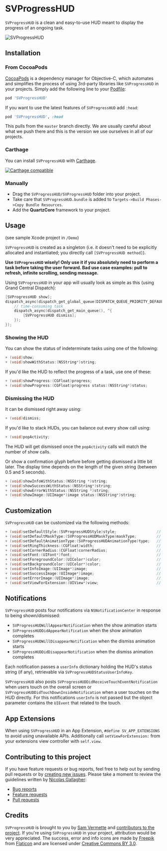 # SVProgressHUD

`SVProgressHUD` is a clean and easy-to-use HUD meant to display the progress of an ongoing task.

![SVProgressHUD](http://f.cl.ly/items/2G1F1Z0M0k0h2U3V1p39/SVProgressHUD.gif)

## Installation

### From CocoaPods

[CocoaPods](http://cocoapods.org) is a dependency manager for Objective-C, which automates and simplifies the process of using 3rd-party libraries like `SVProgressHUD` in your projects. Simply add the following line to your [Podfile](http://guides.cocoapods.org/using/using-cocoapods.html):

```ruby
pod 'SVProgressHUD'
```

If you want to use the latest features of `SVProgressHUD` add `:head`:

```ruby
pod 'SVProgressHUD', :head
```

This pulls from the `master` branch directly. We are usually careful about what we push there and this is the version we use ourselves in all of our projects.

### Carthage

You can install `SVProgressHUD` with [Carthage](https://github.com/Carthage/Carthage).

[![Carthage compatible](https://img.shields.io/badge/Carthage-compatible-4BC51D.svg?style=flat)](https://github.com/TransitApp/SVProgressHUD)

### Manually

* Drag the `SVProgressHUD/SVProgressHUD` folder into your project.
* Take care that `SVProgressHUD.bundle` is added to `Targets->Build Phases->Copy Bundle Resources`.
* Add the **QuartzCore** framework to your project.

## Usage

(see sample Xcode project in `/Demo`)

`SVProgressHUD` is created as a singleton (i.e. it doesn't need to be explicitly allocated and instantiated; you directly call `[SVProgressHUD method]`).

**Use `SVProgressHUD` wisely! Only use it if you absolutely need to perform a task before taking the user forward. Bad use case examples: pull to refresh, infinite scrolling, sending message.**

Using `SVProgressHUD` in your app will usually look as simple as this (using Grand Central Dispatch):

```objective-c
[SVProgressHUD show];
dispatch_async(dispatch_get_global_queue(DISPATCH_QUEUE_PRIORITY_DEFAULT, 0), ^{
    // time-consuming task
    dispatch_async(dispatch_get_main_queue(), ^{
        [SVProgressHUD dismiss];
    });
});
```

### Showing the HUD

You can show the status of indeterminate tasks using one of the following:

```objective-c
+ (void)show;
+ (void)showWithStatus:(NSString*)string;
```

If you'd like the HUD to reflect the progress of a task, use one of these:

```objective-c
+ (void)showProgress:(CGFloat)progress;
+ (void)showProgress:(CGFloat)progress status:(NSString*)status;
```

### Dismissing the HUD

It can be dismissed right away using:

```objective-c
+ (void)dismiss;
```

If you'd like to stack HUDs, you can balance out every show call using:

```objective-c
+ (void)popActivity;
```

The HUD will get dismissed once the `popActivity` calls will match the number of show calls.  

Or show a confirmation glyph before before getting dismissed a little bit later. The display time depends on the length of the given string (between 0.5 and 5 seconds).

```objective-c
+ (void)showInfoWithStatus:(NSString *)string;
+ (void)showSuccessWithStatus:(NSString*)string;
+ (void)showErrorWithStatus:(NSString *)string;
+ (void)showImage:(UIImage*)image status:(NSString*)string;
```

## Customization

`SVProgressHUD` can be customized via the following methods:

```objective-c
+ (void)setDefaultStyle:(SVProgressHUDStyle)style;                  // default is SVProgressHUDStyleLight
+ (void)setDefaultMaskType:(SVProgressHUDMaskType)maskType;         // default is SVProgressHUDMaskTypeNone
+ (void)setDefaultAnimationType:(SVProgressHUDAnimationType)type;   // default is SVProgressHUDAnimationTypeFlat
+ (void)setRingThickness:(CGFloat)width;                            // default is 2 pt
+ (void)setCornerRadius:(CGFloat)cornerRadius;                      // default is 14 pt
+ (void)setFont:(UIFont*)font;                                      // default is [UIFont preferredFontForTextStyle:UIFontTextStyleSubheadline]
+ (void)setForegroundColor:(UIColor*)color;                         // default is [UIColor blackColor], only used for SVProgressHUDStyleCustom
+ (void)setBackgroundColor:(UIColor*)color;                         // default is [UIColor whiteColor], only used for SVProgressHUDStyleCustom
+ (void)setInfoImage:(UIImage*)image;                               // default is the bundled info image provided by Freepik
+ (void)setSuccessImage:(UIImage*)image;                            // default is bundled success image from Freepik
+ (void)setErrorImage:(UIImage*)image;                              // default is bundled error image from Freepik
+ (void)setViewForExtension:(UIView*)view;                          // default is nil, only used if #define SV_APP_EXTENSIONS is set
```

## Notifications

`SVProgressHUD` posts four notifications via `NSNotificationCenter` in response to being shown/dismissed:
* `SVProgressHUDWillAppearNotification` when the show animation starts
* `SVProgressHUDDidAppearNotification` when the show animation completes
* `SVProgressHUDWillDisappearNotification` when the dismiss animation starts
* `SVProgressHUDDidDisappearNotification` when the dismiss animation completes

Each notification passes a `userInfo` dictionary holding the HUD's status string (if any), retrievable via `SVProgressHUDStatusUserInfoKey`.

`SVProgressHUD` also posts `SVProgressHUDDidReceiveTouchEventNotification` when users touch on the overall screen or `SVProgressHUDDidTouchDownInsideNotification` when a user touches on the HUD directly. For this notifications `userInfo` is not passed but the object parameter contains the `UIEvent` that related to the touch.

## App Extensions

When using `SVProgressHUD` in an App Extension, `#define SV_APP_EXTENSIONS` to avoid using unavailable APIs. Additionally call `setViewForExtension:` from your extensions view controller with `self.view`.

## Contributing to this project

If you have feature requests or bug reports, feel free to help out by sending pull requests or by [creating new issues](https://github.com/TransitApp/SVProgressHUD/issues/new). Please take a moment to
review the guidelines written by [Nicolas Gallagher](https://github.com/necolas/):

* [Bug reports](https://github.com/necolas/issue-guidelines/blob/master/CONTRIBUTING.md#bugs)
* [Feature requests](https://github.com/necolas/issue-guidelines/blob/master/CONTRIBUTING.md#features)
* [Pull requests](https://github.com/necolas/issue-guidelines/blob/master/CONTRIBUTING.md#pull-requests)

## Credits

`SVProgressHUD` is brought to you by [Sam Vermette](http://samvermette.com) and [contributors to the project](https://github.com/TransitApp/SVProgressHUD/contributors). If you're using `SVProgressHUD` in your project, attribution would be very appreciated. The success, error and info icons are made by [Freepik](http://www.freepik.com) from [Flaticon](http://www.flaticon.com) and are licensed under [Creative Commons BY 3.0](http://creativecommons.org/licenses/by/3.0/). 
